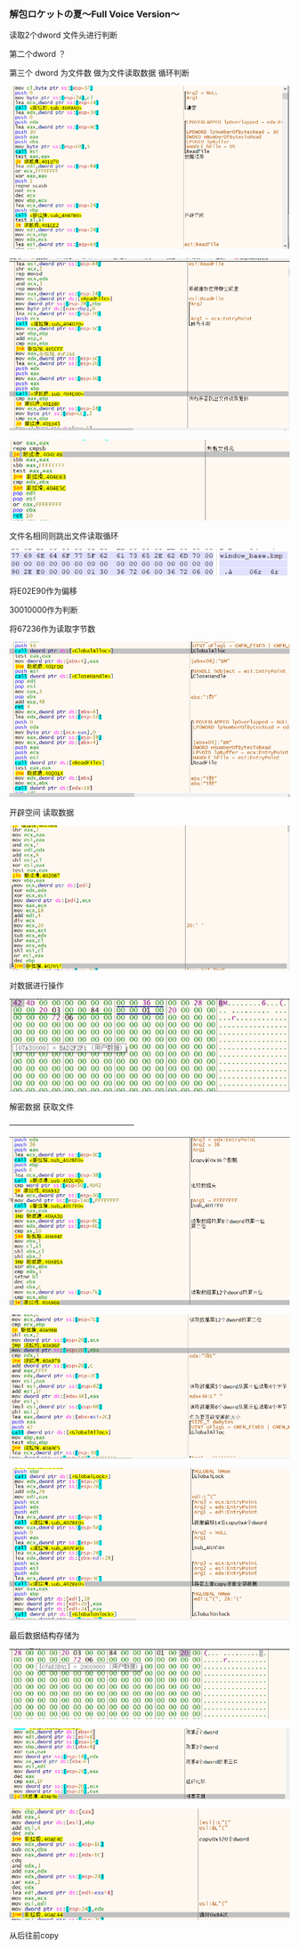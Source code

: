 ### 解包ロケットの夏～Full Voice Version～

读取2个dword 文件头进行判断

第二个dword ？

第三个  dword 为文件数 做为文件读取数据 循环判断



![image-20240720160435009](packdat.assets/image-20240720160435009.png)



![image-20240720160518062](packdat.assets/image-20240720160518062.png)

![image-20240720161123993](packdat.assets/image-20240720161123993.png)

文件名相同则跳出文件读取循环

![image-20240720161721809](packdat.assets/image-20240720161721809.png)

将E02E90作为偏移

30010000作为判断 

将67236作为读取字节数

![image-20240721154919285](packdat.assets/image-20240721154919285.png)

开辟空间 读取数据

![image-20240721154901333](packdat.assets/image-20240721154901333.png)

对数据进行操作

![image-20240721155035647](packdat.assets/image-20240721155035647.png)

解密数据 获取文件



————————————————



![image-20240721161422498](packdat.assets/image-20240721161422498.png)

![image-20240721163242983](packdat.assets/image-20240721163242983.png)



![image-20240721165144323](packdat.assets/image-20240721165144323.png)

最后数据结构存储为

![image-20240721170324465](packdat.assets/image-20240721170324465.png)

![image-20240721170533396](packdat.assets/image-20240721170533396.png)

![image-20240721171802771](packdat.assets/image-20240721171802771.png)

从后往前copy